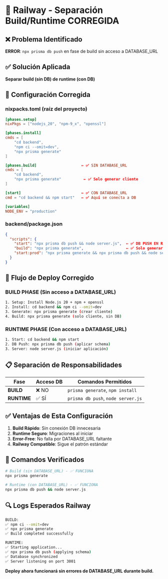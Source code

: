 # 🚂 Railway - Separación Build/Runtime CORREGIDA

## ❌ Problema Identificado
**ERROR**: `npx prisma db push` en fase de build sin acceso a DATABASE_URL

## ✅ Solución Aplicada
**Separar build (sin DB) de runtime (con DB)**

## 📁 Configuración Corregida

### **nixpacks.toml** (raíz del proyecto)
```toml
[phases.setup]
nixPkgs = ["nodejs_20", "npm-9_x", "openssl"]

[phases.install]
cmds = [
    "cd backend",
    "npm ci --omit=dev",
    "npx prisma generate"
]

[phases.build]                    ← ✅ SIN DATABASE_URL
cmds = [
    "cd backend",
    "npx prisma generate"          ← ✅ Solo generar cliente
]

[start]                           ← ✅ CON DATABASE_URL
cmd = "cd backend && npm start"   ← ✅ Aquí se conecta a DB

[variables]
NODE_ENV = "production"
```

### **backend/package.json**
```json
{
  "scripts": {
    "start": "npx prisma db push && node server.js",  ← ✅ DB PUSH EN RUNTIME
    "build": "npx prisma generate",                   ← ✅ Solo generar en build
    "start:prod": "npx prisma generate && npx prisma db push && node server.js"
  }
}
```

## 🚀 Flujo de Deploy Corregido

### **BUILD PHASE** (Sin acceso a DATABASE_URL)
```bash
1. Setup: Install Node.js 20 + npm + openssl
2. Install: cd backend && npm ci --omit=dev
3. Generate: npx prisma generate (crear cliente)
4. Build: npx prisma generate (solo cliente, sin DB)
```

### **RUNTIME PHASE** (Con acceso a DATABASE_URL)
```bash
1. Start: cd backend && npm start
2. DB Push: npx prisma db push (aplicar schema)
3. Server: node server.js (iniciar aplicación)
```

## 📋 Separación de Responsabilidades

| Fase | Acceso DB | Comandos Permitidos |
|------|-----------|-------------------|
| **BUILD** | ❌ NO | `prisma generate`, `npm install` |
| **RUNTIME** | ✅ SÍ | `prisma db push`, `node server.js` |

## ✅ Ventajas de Esta Configuración

1. **Build Rápido**: Sin conexión DB innecesaria
2. **Runtime Seguro**: Migraciones al iniciar
3. **Error-Free**: No falla por DATABASE_URL faltante
4. **Railway Compatible**: Sigue el patrón estándar

## 🎯 Comandos Verificados

```bash
# Build (sin DATABASE_URL) - ✅ FUNCIONA
npx prisma generate

# Runtime (con DATABASE_URL) - ✅ FUNCIONA  
npx prisma db push && node server.js
```

## 🔍 Logs Esperados Railway

```bash
BUILD:
✅ npm ci --omit=dev
✅ npx prisma generate
✅ Build completed successfully

RUNTIME:
✅ Starting application...
✅ npx prisma db push (applying schema)
✅ Database synchronized
✅ Server listening on port 3001
```

**Deploy ahora funcionará sin errores de DATABASE_URL durante build.**